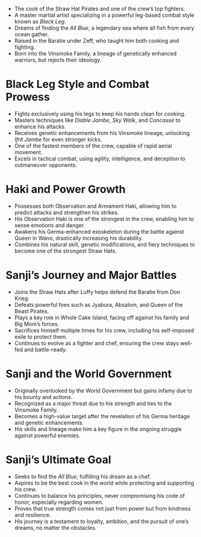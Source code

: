 

- The cook of the Straw Hat Pirates and one of the crew’s top fighters.
- A master martial artist specializing in a powerful leg-based combat style known as _Black Leg_.
- Dreams of finding the _All Blue_, a legendary sea where all fish from every ocean gather.
- Raised in the Baratie under Zeff, who taught him both cooking and fighting.
- Born into the Vinsmoke Family, a lineage of genetically enhanced warriors, but rejects their ideology.

# **Black Leg Style and Combat Prowess**

- Fights exclusively using his legs to keep his hands clean for cooking.
- Masters techniques like _Diable Jambe_, _Sky Walk_, and _Concassé_ to enhance his attacks.
- Receives genetic enhancements from his Vinsmoke lineage, unlocking _Ifrit Jambe_ for even stronger kicks.
- One of the fastest members of the crew, capable of rapid aerial movement.
- Excels in tactical combat, using agility, intelligence, and deception to outmaneuver opponents.

# **Haki and Power Growth**

- Possesses both Observation and Armament Haki, allowing him to predict attacks and strengthen his strikes.
- His Observation Haki is one of the strongest in the crew, enabling him to sense emotions and danger.
- Awakens his Germa-enhanced exoskeleton during the battle against Queen in Wano, drastically increasing his durability.
- Combines his natural skill, genetic modifications, and fiery techniques to become one of the strongest Straw Hats.

# **Sanji’s Journey and Major Battles**

- Joins the Straw Hats after Luffy helps defend the Baratie from Don Krieg.
- Defeats powerful foes such as Jyabura, Absalom, and Queen of the Beast Pirates.
- Plays a key role in Whole Cake Island, facing off against his family and Big Mom’s forces.
- Sacrifices himself multiple times for his crew, including his self-imposed exile to protect them.
- Continues to evolve as a fighter and chef, ensuring the crew stays well-fed and battle-ready.

# **Sanji and the World Government**

- Originally overlooked by the World Government but gains infamy due to his bounty and actions.
- Recognized as a major threat due to his strength and ties to the Vinsmoke Family.
- Becomes a high-value target after the revelation of his Germa heritage and genetic enhancements.
- His skills and lineage make him a key figure in the ongoing struggle against powerful enemies.

# **Sanji’s Ultimate Goal**

- Seeks to find the _All Blue_, fulfilling his dream as a chef.
- Aspires to be the best cook in the world while protecting and supporting his crew.
- Continues to balance his principles, never compromising his code of honor, especially regarding women.
- Proves that true strength comes not just from power but from kindness and resilience.
- His journey is a testament to loyalty, ambition, and the pursuit of one’s dreams, no matter the obstacles.